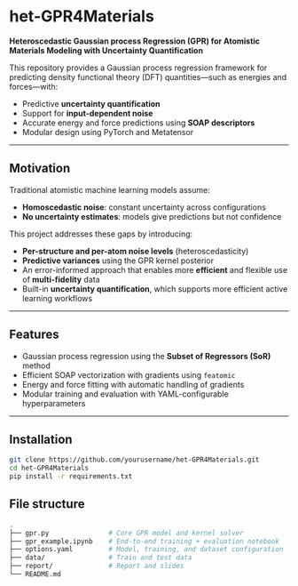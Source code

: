 # het-GPR4Materials

**Heteroscedastic Gaussian process Regression (GPR) for Atomistic Materials Modeling with Uncertainty Quantification**

This repository provides a Gaussian process regression framework for predicting density functional theory (DFT) quantities—such as energies and forces—with:

- Predictive **uncertainty quantification**
- Support for **input-dependent noise**
- Accurate energy and force predictions using **SOAP descriptors**
- Modular design using PyTorch and Metatensor

---

## Motivation

Traditional atomistic machine learning models assume:
- **Homoscedastic noise**: constant uncertainty across configurations
- **No uncertainty estimates**: models give predictions but not confidence

This project addresses these gaps by introducing:
- **Per-structure and per-atom noise levels** (heteroscedasticity)
- **Predictive variances** using the GPR kernel posterior
- An error-informed approach that enables more **efficient** and flexible use of **multi-fidelity** data
- Built-in **uncertainty quantification**, which supports more efficient active learning workflows

---

## Features

- Gaussian process regression using the **Subset of Regressors (SoR)** method
- Efficient SOAP vectorization with gradients using `featomic`
- Energy and force fitting with automatic handling of gradients
- Modular training and evaluation with YAML-configurable hyperparameters

---

## Installation

```bash
git clone https://github.com/yourusername/het-GPR4Materials.git
cd het-GPR4Materials
pip install -r requirements.txt
```
## File structure

```bash
.
├── gpr.py               # Core GPR model and kernel solver
├── gpr_example.ipynb    # End-to-end training + evaluation notebook
├── options.yaml         # Model, training, and dataset configuration
├── data/                # Train and test data
├── report/              # Report and slides
└── README.md
```
